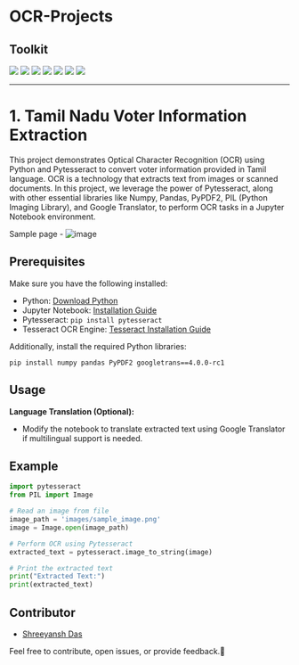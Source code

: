 # OCR-Projects
## Toolkit

<a href = "https://python.org/"><img src = "https://img.shields.io/badge/Python-FFD43B?style=for-the-badge&logo=python&logoColor=blue"></a>
<a href = "https://jupyter.org/"><img src = "https://img.shields.io/badge/Jupyter-000000?style=for-the-badge&logo=jupyter&logoColor=orange"></a>
<a href = "https://pandas.pydata.org/"><img src = "https://img.shields.io/badge/Pandas-2C2D72?style=for-the-badge&logo=pandas&logoColor=white"></a>
<a href = "https://numpy.org/"><img src = "https://img.shields.io/badge/Numpy-FFFFFF?style=for-the-badge&logo=numpy&logoColor=blue"></a>
<a href = "https://chat.openai.com/"><img src = "https://img.shields.io/badge/chatGPT-74aa9c?style=for-the-badge&logo=openai&logoColor=white"></a>
<a href = "https://www.latex-project.org/"><img src = "https://img.shields.io/badge/LaTeX-47A141?style=for-the-badge&logo=LaTeX&logoColor=white"></a>
<a href = "https://stackoverflow.com/"><img src = "https://img.shields.io/badge/Stack_Overflow-FE7A16?style=for-the-badge&logo=stack-overflow&logoColor=white"></a>

---
# 1. Tamil Nadu Voter Information Extraction

This project demonstrates Optical Character Recognition (OCR) using Python and Pytesseract to convert voter information provided in Tamil language. OCR is a technology that extracts text from images or scanned documents. In this project, we leverage the power of Pytesseract, along with other essential libraries like Numpy, Pandas, PyPDF2, PIL (Python Imaging Library), and Google Translator, to perform OCR tasks in a Jupyter Notebook environment. 

Sample page - 
![image](https://github.com/raunak-shr/OCR-Projects/assets/71468687/36f84e3d-f6f3-4167-b255-90d5c2977271)


## Prerequisites

Make sure you have the following installed:

- Python: [Download Python](https://www.python.org/downloads/)
- Jupyter Notebook: [Installation Guide](https://jupyter.readthedocs.io/en/latest/install.html)
- Pytesseract: `pip install pytesseract`
- Tesseract OCR Engine: [Tesseract Installation Guide](https://github.com/tesseract-ocr/tesseract/wiki)

Additionally, install the required Python libraries:

```
pip install numpy pandas PyPDF2 googletrans==4.0.0-rc1
```

## Usage

**Language Translation (Optional):**
   - Modify the notebook to translate extracted text using Google Translator if multilingual support is needed.

## Example

```python
import pytesseract
from PIL import Image

# Read an image from file
image_path = 'images/sample_image.png'
image = Image.open(image_path)

# Perform OCR using Pytesseract
extracted_text = pytesseract.image_to_string(image)

# Print the extracted text
print("Extracted Text:")
print(extracted_text)
```

## Contributor

- [Shreeyansh Das](https://github.com/raunak-shr)

Feel free to contribute, open issues, or provide feedback.🚀
